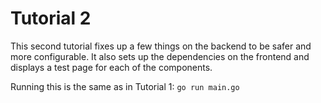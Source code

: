 Tutorial 2
==========

This second tutorial fixes up a few things on the backend to be safer and more configurable.
It also sets up the dependencies on the frontend and displays a test page for each of the components.

Running this is the same as in Tutorial 1: `go run main.go`
